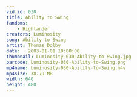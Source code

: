 ```yaml
---
vid_id: 030
title: Ability to Swing
fandoms:
    - Highlander
creators: Luminosity
song: Ability to Swing
artist: Thomas Dolby
date:   2003-01-01 10:00:00
thumbnail: Luminosity-030-Ability-to-Swing.jpg
barcode: Luminosity-030-Ability-to-Swing.png
mp4name: Luminosity-030-Ability-to-Swing.m4v
mp4size: 38.79 MB
width: 640
height: 480
---
```



  